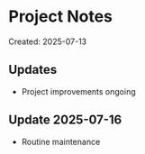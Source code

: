 # Project Notes

Created: 2025-07-13

## Updates
- Project improvements ongoing

<!-- Last updated: 2025-07-17 -->

## Update 2025-07-16
- Routine maintenance
